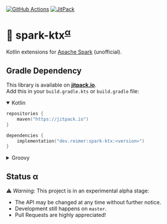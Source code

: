 [![GitHub Actions](https://img.shields.io/github/actions/workflow/status/janheinrichmerker/spark-ktx/ci.yml?branch=master&style=flat-square)](https://github.com/janheinrichmerker/spark-ktx/actions/workflows/ci.yml)
[![JitPack](https://img.shields.io/jitpack/v/github/janheinrichmerker/spark-ktx?style=flat-square)](https://jitpack.io/#dev.reimer/spark-ktx)

# 💾 spark-ktx<sup>[α](#status-α)</sup>

Kotlin extensions for [Apache Spark](https://spark.apache.org/) (unofficial).

## Gradle Dependency

This library is available on [**jitpack.io**](https://jitpack.io/#dev.reimer/spark-ktx).  
Add this in your `build.gradle.kts` or `build.gradle` file:

<details open><summary>Kotlin</summary>

```kotlin
repositories {
    maven("https://jitpack.io")
}

dependencies {
    implementation("dev.reimer:spark-ktx:<version>")
}
```

</details>

<details><summary>Groovy</summary>

```groovy
repositories {
    maven { url 'https://jitpack.io' }
}

dependencies {
    implementation 'dev.reimer:spark-ktx:<version>'
}
```

</details>

## Status α

⚠️ _Warning:_ This project is in an experimental alpha stage:
- The API may be changed at any time without further notice.
- Development still happens on `master`.
- Pull Requests are highly appreciated!

